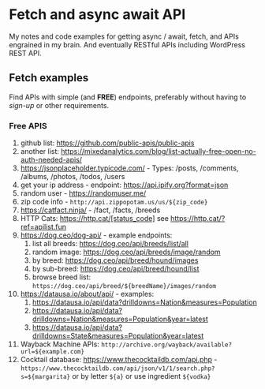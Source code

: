 # Fetch and async await API

My notes and code examples for getting async / await, fetch, and APIs engrained in my brain. And eventually RESTful APIs including WordPress REST API.

## Fetch examples

Find APIs with simple (and **FREE**) endpoints, preferably without having to _sign-up_ or other requirements.

### Free APIS

1. github list: https://github.com/public-apis/public-apis
1. another list: https://mixedanalytics.com/blog/list-actually-free-open-no-auth-needed-apis/
1. https://jsonplaceholder.typicode.com/ - Types: /posts, /comments, /albums, /photos, /todos, /users
1. get your ip address - endpoint: https://api.ipify.org?format=json
1. random user - https://randomuser.me/
1. zip code info - `http://api.zippopotam.us/us/${zip_code}`
1. https://catfact.ninja/ - /fact, /facts, /breeds
1. HTTP Cats: https://http.cat/[status_code] see https://http.cat/?ref=apilist.fun
1. https://dog.ceo/dog-api/ - example endpoints:
   1. list all breeds: https://dog.ceo/api/breeds/list/all
   1. random image: https://dog.ceo/api/breeds/image/random
   1. by breed: https://dog.ceo/api/breed/hound/images
   1. by sub-breed: https://dog.ceo/api/breed/hound/list
   1. browse breed list: `https://dog.ceo/api/breed/${breedName}/images/random`
1. https://datausa.io/about/api/ - examples:
   1. https://datausa.io/api/data?drilldowns=Nation&measures=Population
   1. https://datausa.io/api/data?drilldowns=Nation&measures=Population&year=latest
   1. https://datausa.io/api/data?drilldowns=State&measures=Population&year=latest
1. Wayback Machine APIs: `http://archive.org/wayback/available?url=${example.com}`
1. Cocktail database: https://www.thecocktaildb.com/api.php - `https://www.thecocktaildb.com/api/json/v1/1/search.php?s=${margarita}` or by letter `${a}` or use ingredient `${vodka}`
